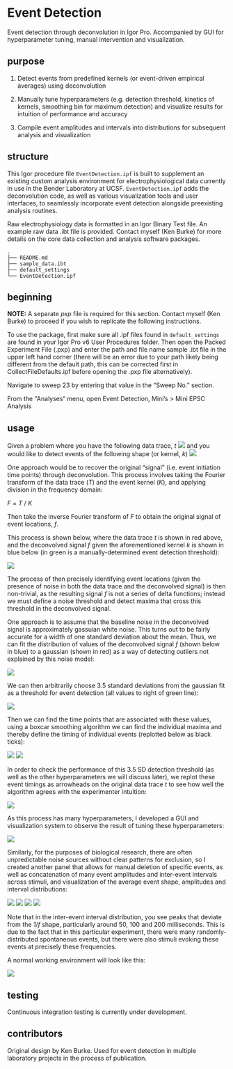 # Event Detection

Event detection through deconvolution in Igor Pro. Accompanied by GUI for hyperparameter tuning, manual intervention and visualization. 

## purpose

1. Detect events from predefined kernels (or event-driven empirical averages) using deconvolution

2. Manually tune hyperparameters (e.g. detection threshold, kinetics of kernels, smoothing bin for maximum detection) and visualize results for intuition of performance and accuracy

3. Compile event amplitudes and intervals into distributions for subsequent analysis and visualization

## structure

This Igor procedure file `EventDetection.ipf` is built to supplement an existing custom analysis environment for electrophysiological data currently in use in the Bender Laboratory at UCSF. `EventDetection.ipf` adds the deconvolution code, as well as various visualization tools and user interfaces, to seamlessly incorporate event detection alongside preexisting analysis routines.

Raw electrophysiology data is formatted in an Igor Binary Test file. An example raw data .ibt file is provided. Contact myself (Ken Burke) for more details on the core data collection and analysis software packages.

```
.
├── README.md
├── sample_data.ibt
├── default_settings
└── EventDetection.ipf
```

## beginning

**NOTE:** A separate *pxp* file is required for this section. Contact myself (Ken Burke) to proceed if you wish to replicate the following instructions.

To use the package, first make sure all .ipf files found in `default_settings` are found in your Igor Pro v6 User Procedures folder. Then open the Packed Experiment File (.pxp) and enter the path and file name sample .ibt file in the upper left hand corner (there will be an error due to your path likely being different from the default path, this can be corrected first in CollectFileDefaults.ipf before opening the .pxp file alternatively).

Navigate to sweep 23 by entering that value in the “Sweep No.” section.

From the "Analyses“ menu, open Event Detection, Mini’s > Mini EPSC Analysis

## usage

Given a problem where you have the following data trace, *t*
![](https://imgur.com/BpD6gq8.png)
and you would like to detect events of the following shape (or kernel, *k*)
![](https://imgur.com/ek8iU5R.png)

One approach would be to recover the original “signal” (i.e. event initiation time points) through deconvolution. This process involves taking the Fourier transform of the data trace (*T*) and the event kernel (*K*), and applying division in the frequency domain:

*F* = *T* / *K*

Then take the inverse Fourier transform of *F* to obtain the original signal of event locations, *f*.

This process is shown below, where the data trace *t* is shown in red above, and the deconvolved signal *f* given the aforementioned kernel *k* is shown in blue below (in green is a manually-determined event detection threshold):

![](https://imgur.com/waFfddX.png)

The process of then precisely identifying event locations (given the presence of noise in both the data trace and the deconvolved signal) is then non-trivial, as the resulting signal *f* is not a series of delta functions; instead we must define a noise threshold and detect maxima that cross this threshold in the deconvolved signal. 

One approach is to assume that the baseline noise in the deconvolved signal is approximately gassuian white noise. This turns out to be fairly accurate for a width of one standard deviation about the mean. Thus, we can fit the distribution of values of the deconvolved signal *f* (shown below in blue) to a gaussian (shown in red) as a way of detecting outliers not explained by this noise model:

![](https://imgur.com/Ex6uyoe.png)

We can then arbitrarily choose 3.5 standard deviations from the gaussian fit as a threshold for event detection (all values to right of green line):

![](https://imgur.com/cZdPMXX.png)

Then we can find the time points that are associated with these values, using a boxcar smoothing algorithm we can find the individual maxima and thereby define the timing of individual events (replotted below as black ticks):

![](https://imgur.com/jKA7K0g.png)
![](https://imgur.com/dvrgTrB.png)

In order to check the performance of this 3.5 SD detection threshold (as well as the other hyperparameters we will discuss later), we replot these event timings as arrowheads on the original data trace *t* to see how well the algorithm agrees with the experimenter intuition:

![](https://imgur.com/rCAGdTc.png) 

As this process has many hyperparameters, I developed a GUI and visualization system to observe the result of tuning these hyperparameters:

![](https://imgur.com/JL8KqUi.png)

Similarly, for the purposes of biological research, there are often unpredictable noise sources without clear patterns for exclusion, so I created another panel that allows for manual deletion of specific events, as well as concatenation of many event amplitudes and inter-event intervals across stimuli, and visualization of the average event shape, amplitudes and interval distributions:

![](https://imgur.com/tDxd3pR.png)
![](https://imgur.com/vXiwUkj.png)
![](https://imgur.com/ckZ9DeX.png)
![](https://imgur.com/U80xu2M.png)

Note that in the inter-event interval distribution, you see peaks that deviate from the *1/f* shape, particularly around 50, 100 and 200 milliseconds. This is due to the fact that in this particular experiment, there were many randomly-distributed spontaneous events, but there were also stimuli evoking these events at precisely these frequencies.


A normal working environment will look like this:

![](https://i.imgur.com/FeLPPPs.png)


## testing

Continuous integration testing is currently under development.

## contributors

Original design by Ken Burke. 
Used for event detection in multiple laboratory projects in the process of publication.
